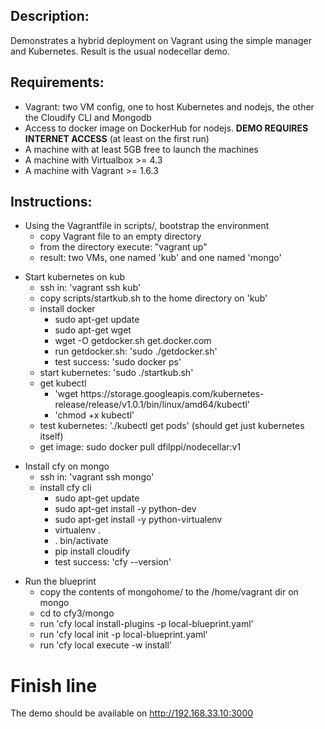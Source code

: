 ## Description:

Demonstrates a hybrid deployment on Vagrant using the simple manager and Kubernetes.  Result is the usual nodecellar demo.

## Requirements:

- Vagrant: two VM config, one to host Kubernetes and nodejs, the other the Cloudify CLI and Mongodb
- Access to docker image on DockerHub for nodejs.  __DEMO REQUIRES INTERNET ACCESS__ (at least on the first run)
- A machine with at least 5GB free to launch the machines
- A machine with Virtualbox >= 4.3
- A machine with Vagrant >= 1.6.3

## Instructions:
<ul>
 <li>Using the Vagrantfile in scripts/, bootstrap the environment
 <ul>
  <li> copy Vagrant file to an empty directory
  <li> from the directory execute: "vagrant up"
  <li> result:  two VMs, one named 'kub' and one named 'mongo'
 </ul>
</ul>

<ul>
<li> Start kubernetes on kub
 <ul>
  <li> ssh in: 'vagrant ssh kub'
  <li> copy scripts/startkub.sh to the home directory on 'kub'
  <li> install docker
  <ul>
   <li>sudo apt-get update
   <li>sudo apt-get wget
   <li>wget -O getdocker.sh get.docker.com
   <li>run getdocker.sh: 'sudo ./getdocker.sh'
   <li>test success: 'sudo docker ps'
  </ul>
  <li>start kubernetes: 'sudo ./startkub.sh'
   <li> get kubectl
   <ul>
    <li>'wget https://storage.googleapis.com/kubernetes-release/release/v1.0.1/bin/linux/amd64/kubectl'
    <li>'chmod +x kubectl'
   </ul>
   <li>test kubernetes: './kubectl get pods'  (should get just kubernetes itself)
   <li>get image: sudo docker pull dfilppi/nodecellar:v1
 </ul>
</ul>

<ul>
<li>Install cfy on mongo
 <ul>
  <li>ssh in: 'vagrant ssh mongo'
  <li>install cfy cli
  <ul>
   <li>sudo apt-get update
   <li>sudo apt-get install -y python-dev
   <li>sudo apt-get install -y python-virtualenv
   <li>virtualenv .
   <li>. bin/activate
   <li>pip install cloudify
   <li>test success: 'cfy --version'
  </ul>
 </ul>
</ul>

<ul>
<li>Run the blueprint
 <ul>
  <li>copy the contents of mongohome/ to the /home/vagrant dir on mongo
  <li>cd to cfy3/mongo
  <li>run 'cfy local install-plugins -p local-blueprint.yaml'
  <li>run 'cfy local init -p local-blueprint.yaml'
  <li>run 'cfy local execute -w install'
 </ul>
</ul>

# Finish line
The demo should be available on http://192.168.33.10:3000
